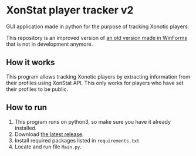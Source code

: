 # XonStat player tracker v2
GUI application made in python for the purpose of tracking Xonotic players. 

This repository is an improved version of [an old version made in WinForms](https://github.com/VaclavPilat/XonStat-player-tracker) that is not in development anymore. 

## How it works
This program allows tracking Xonotic players by extracting information from their profiles using XonStat API. This only works for players who have set their profiles to be public. 

## How to run
1. This program runs on python3, so make sure you have it already installed.
2. Download [the latest release](https://github.com/VaclavPilat/XonStat-player-tracker-v2/releases/latest).
3. Install required packages listed in `requirements.txt`
4. Locate and run file `Main.py`.
